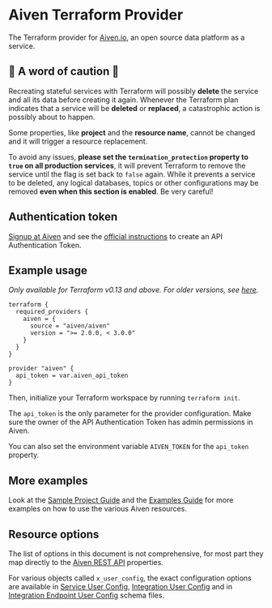 # Aiven Terraform Provider
The Terraform provider for [Aiven.io](https://aiven.io/), an open source data platform as a service. 

## 🚨 A word of caution 🚨 
Recreating stateful services with Terraform will possibly **delete** the service and all its data before creating it again. Whenever the Terraform plan indicates that a service will be **deleted** or **replaced**, a catastrophic action is possibly about to happen.

Some properties, like **project** and the **resource name**, cannot be changed and it will trigger a resource replacement.

To avoid any issues, **please set the `termination_protection` property to `true` on all production services**, it will prevent Terraform to remove the service until the flag is set back to `false` again. While it prevents a service to be deleted, any logical databases, topics or other configurations may be removed **even when this section is enabled**. Be very careful! 

## Authentication token
[Signup at Aiven](https://console.aiven.io/signup?utm_source=terraformregistry&utm_medium=organic&utm_campaign=terraform&utm_content=signup) and see the [official instructions](https://help.aiven.io/en/articles/2059201-authentication-tokens) to create an API Authentication Token.

## Example usage
_Only available for Terraform v0.13 and above. For older versions, see [here](guides/install-terraform-v012.md)._

```hcl
terraform {
  required_providers {
    aiven = {
      source = "aiven/aiven"
      version = ">= 2.0.0, < 3.0.0"
    }
  }
}

provider "aiven" {
  api_token = var.aiven_api_token
}
```

Then, initialize your Terraform workspace by running `terraform init`.

The `api_token` is the only parameter for the provider configuration. Make sure the owner of the API Authentication Token has admin permissions in Aiven.

You can also set the environment variable `AIVEN_TOKEN` for the `api_token` property.

## More examples
Look at the [Sample Project Guide](guides/sample-project.md) and the [Examples Guide](guides/examples.md) for more examples on how to use the various Aiven resources.

## Resource options
The list of options in this document is not comprehensive, for most part they map directly to the [Aiven REST API](https://api.aiven.io/doc/) properties.

For various objects called `x_user_config`, the exact configuration options are available in [Service User Config](https://github.com/aiven/terraform-provider-aiven/tree/master/aiven/templates/service_user_config_schema.json), [Integration User Config](https://github.com/aiven/terraform-provider-aiven/tree/master/aiven/templates/integrations_user_config_schema.json) and in [Integration Endpoint User Config](https://github.com/aiven/terraform-provider-aiven/tree/master/aiven/templates/integration_endpoints_user_config_schema.json) schema files.